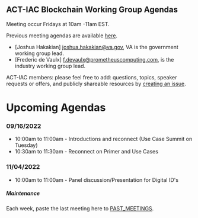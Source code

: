 ## ACT-IAC Blockchain Working Group Agendas

Meeting occur Fridays at 10am -11am EST.

Previous meeting agendas are available [here](./previous_agendas/).

* [Joshua Hakakian] <joshua.hakakian@va.gov>, VA is the government working group lead.
* [Frederic de Vaulx] <f.devaulx@prometheuscomputing.com>, is the industry working group lead.

ACT-IAC members: please feel free to add: questions, topics, speaker requests or offers, and publicly
shareable resources by [creating an issue](https://github.com/ACT-IAC-BWG/agendas/issues).

# Upcoming Agendas

### 09/16/2022

* 10:00am to 11:00am - Introductions and reconnect (Use Case Summit on Tuesday)
* 10:30am to 11:30am - Reconnect on Primer and Use Cases

### 11/04/2022

* 10:00am to 11:00am - Panel discussion/Presentation for Digital ID's

##### Maintenance
Each week, paste the last meeting here to [PAST_MEETINGS](./previous_agendas/).

